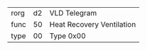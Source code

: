 
|    |   |   |
| -- | - | - |
| rorg | d2 | VLD Telegram |
| func | 50 | Heat Recovery Ventilation |
| type | 00 | Type 0x00 |
